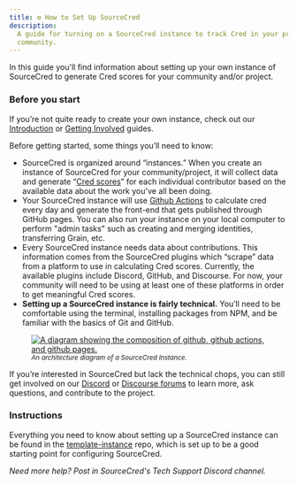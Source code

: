 ```yaml
---
title: ⚙️ How to Set Up SourceCred
description:
  A guide for turning on a SourceCred instance to track Cred in your project or
  community.
---
```


In this guide you'll find information about setting up your own instance of
SourceCred to generate Cred scores for your community and/or project.

### Before you start

If you’re not quite ready to create your own instance, check out our
[Introduction](https://sourcecred.io/docs/) or
[Getting Involved](https://sourcecred.io/docs/beta/get-involved) guides.

Before getting started, some things you’ll need to know:

- SourceCred is organized around “instances.” When you create an instance of
  SourceCred for your community/project, it will collect data and generate
  “[Cred scores](https://sourcecred.io/docs/beta/cred)” for each individual
  contributor based on the available data about the work you've all been doing.
- Your SourceCred instance will use
  [Github Actions](https://github.com/features/actions) to calculate cred every
  day and generate the front-end that gets published through GitHub pages. You
  can also run your instance on your local computer to perform "admin tasks"
  such as creating and merging identities, transferring Grain, etc.
- Every SourceCred instance needs data about contributions. This information
  comes from the SourceCred plugins which “scrape” data from a platform to use
  in calculating Cred scores. Currently, the available plugins include Discord,
  GitHub, and Discourse. For now, your community will need to be using at least
  one of these platforms in order to get meaningful Cred scores.
- **Setting up a SourceCred instance is fairly technical.** You’ll need to be
  comfortable using the terminal, installing packages from NPM, and be familiar
  with the basics of Git and GitHub.

<figure>
  <a href="https://sourcecred.io/img/visuals/architecture-diagram.jpg" target="_blank" rel="noopener noreferrer">
    <img src="https://sourcecred.io/img/visuals/architecture-diagram.jpg" alt="A diagram showing the composition of github, github actions, and github pages." class="img" />
  </a>
  <figcaption>
    <small>
        <em>An architecture diagram of a SourceCred Instance.</em>
    </small>
  </figcaption>
</figure>

If you’re interested in SourceCred but lack the technical chops, you can still
get involved on our [Discord](https://sourcecred.io/discord) or
[Discourse forums](https://discourse.sourcecred.io/) to learn more, ask
questions, and contribute to the project.

### Instructions

Everything you need to know about setting up a SourceCred instance can be found
in the [template-instance](https://github.com/sourcecred/template-instance)
repo, which is set up to be a good starting point for configuring SourceCred.

_Need more help? Post in SourceCred's Tech Support Discord channel._
